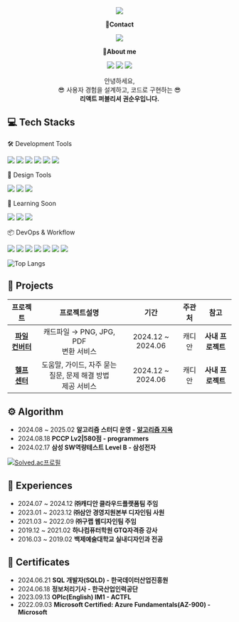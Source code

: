 <!-- header -->
<p align='center'>
  <img src="https://capsule-render.vercel.app/api?type=waving&color=ACBCFF&fontColor=0F1035&height=200&section=header&text=Welcome+to+soonupy's+Github!👋&fontSize=40"/>
</p>

<!-- Contact badge -->
<p align='center'><strong>📧Contact</strong></p>
<p align='center'>
  <!-- Mail -->
  <a href="mailto:soonupy@naver.com"><img src="https://img.shields.io/badge/soonupy97@naver.com-%2303C75A?style=flat-square&logo=naver&logoColor=white"/></a>
</p>
<!-- About me badge -->
<p align='center'><strong>👋About me</strong></p>
<p align='center'>
  <!-- Portfolio -->
  <a href="https://www.notion.so/215d8b3c5b6e803a9388edcb55d864b1"><img src="https://img.shields.io/badge/Notion-000000?style=flat-square&logo=notion&logoColor=white"/></a>
  <!-- Tistory -->
  <a href="https://happybplus.tistory.com/"><img src="https://img.shields.io/badge/Tech Blog-000000?style=flat-square&logo=tistory&logoColor=white"/></a>
  <!-- Instagram -->
  <a href="https://www.instagram.com/soonupy?igsh=Ym9wMHVhdHFkbmlw&utm_source=qr"><img src="https://img.shields.io/badge/instagram-E4405F?style=flat-square&logo=instagram&logoColor=white"/></a>
</p>

<!-- 소개글 -->
<p align="center">
  안녕하세요,<br>
  😎 사용자 경험을 설계하고, 코드로 구현하는 😎<br>
  <strong>리액트 퍼블리셔 권순우입니다. </strong>
</p>

<!-- 기술 스택 -->
## 💻 Tech Stacks
<!-- Frontend -->

<!-- Using Tools -->
🛠️ Development Tools
<p>
  <img src="https://img.shields.io/badge/HTML5-E34F26?style=flat-square&logo=html5&logoColor=white"/>
  <img src="https://img.shields.io/badge/JavaScript-F7DF1E?style=flat-square&logo=javascript&logoColor=white"/>
  <img src="https://img.shields.io/badge/TypeScript-3178C6?style=flat-square&logo=typescript&logoColor=white"/>
  <img src="https://img.shields.io/badge/React-61DAFB?style=flat-square&logo=react&logoColor=white"/>
  <img src="https://img.shields.io/badge/CSS-1572B6?style=flat-square&logo=css3&logoColor=white"/>
  <img src="https://img.shields.io/badge/SCSS-CC6699?style=flat-square&logo=sass&logoColor=white"/>
</p>

🎨 Design Tools
<p>
  <img src="https://img.shields.io/badge/Figma-F24E1E?style=flat-square&logo=figma&logoColor=white"/>
  <img src="https://img.shields.io/badge/Photoshop-31A8FF?style=flat-square&logo=adobe&logoColor=white"/>
  <img src="https://img.shields.io/badge/Illustrator-FF9A00?style=flat-square&logo=adobeillustrator&logoColor=white"/>
</p>

<!-- Todo Tools -->
🌱 Learning Soon
<p>
  <img src="https://img.shields.io/badge/Next.js-000000?style=flat-square&logo=nextdotjs&logoColor=white"/>
  <img src="https://img.shields.io/badge/Tailwind CSS-06B6D4?style=flat-square&logo=tailwindcss&logoColor=white"/>
  <img src="https://img.shields.io/badge/React_Native-20232A?style=flat-square&logo=react&logoColor=61DAFB"/>
</p>

<!-- ETC Tools -->
📦 DevOps & Workflow
<p>
  <img src="https://img.shields.io/badge/Git-F05032?style=flat-square&logo=git&logoColor=white"/>
  <img src="https://img.shields.io/badge/GitHub-181717?style=flat-square&logo=github&logoColor=white"/>
  <img src="https://img.shields.io/badge/GitLab-FC6D26?style=flat-square&logo=gitlab&logoColor=white"/>
  <img src="https://img.shields.io/badge/Jira-0053CC?style=flat-square&logo=jira&logoColor=white"/>
  <img src="https://img.shields.io/badge/Notion-000000?style=flat-square&logo=notion&logoColor=white"/>
  <img src="https://img.shields.io/badge/Sourcetree-0052CC?style=flat-square&logo=git&logoColor=white"/>
  <img src="https://img.shields.io/badge/Vite-F0DB4F?style=flat-square&logo=vite&logoColor=black"/>
</p>

<!-- 사용한 언어 순위 카드 -->
<!-- ![Top Langs](https://github-readme-stats.vercel.app/api/top-langs/?username=soonupy&layout=compact&theme=algolia) -->
![Top Langs](https://github-readme-stats.vercel.app/api/top-langs/?username=soonupy&layout=compact&theme=dark&langs_count=10)


<!-- GitHub Stats Card -->
<!--  [![SeungAh-Yoo99's GitHub stats](https://github-readme-stats.vercel.app/api?username=SeungAh-Yoo99&show_icons=true&theme=tokyonight)](https://github.com/SeungAh-Yoo99/github-readme-stats) -->

<!-- 프로젝트 -->
## 💾 Projects
|프로젝트|프로젝트설명|기간|주관처|참고|
|:---:|:---:|:---:|:---:|:---:|
|<strong>[파일 컨버터](https://github.com/woorifisa-projects-3rd/WithBeeTravel-BE)<strong>|캐드파일 → PNG, JPG, PDF<br>변환 서비스|2024.12 ~ 2024.06|캐디안|<strong>사내 프로젝트<strong>|
|<strong>[헬프 센터](https://github.com/woorifisa-projects-3rd/WithBeeTravel-BE)<strong>|도움말, 가이드, 자주 묻는 질문, 문제 해결 방법<br>제공 서비스|2024.12 ~ 2024.06|캐디안|<strong>사내 프로젝트<strong>|

<!-- 알고리즘 역량 -->
## ⚙️ Algorithm
- 2024.08 ~ 2025.02 <strong>알고리즘 스터디 운영 - [알고리즘 지옥](https://github.com/SeungAh-Yoo99/Hell-of-Algorithms)</strong>
- 2024.08.18 <strong>PCCP Lv2|580점 - programmers</strong>
- 2024.02.17 <strong>삼성 SW역량테스트 Level B - 삼성전자</strong>

<!-- solved.ac 프로필 -->
[![Solved.ac프로필](http://mazassumnida.wtf/api/v2/generate_badge?boj=ysa8497)](https://solved.ac/ysa8497)

<!-- 경험 -->
## 🏃 Experiences
<ul>
  <li>2024.07 ~ 2024.12 <strong>㈜캐디안 클라우드플랫폼팀 주임</strong></li>
  <li>2023.01 ~ 2023.12 <strong>㈜삼안 경영지원본부 디자인팀 사원</strong></li>
  <li>2021.03 ~ 2022.09 <strong>㈜구랩 웹디자인팀 주임</strong></li>
  <li>2019.12 ~ 2021.02 <strong>하나컴퓨터학원 GTQ자격증 강사</strong></li>
  <li>2016.03 ~ 2019.02 <strong>백제예술대학교 실내디자인과 전공</strong></li>
</ul>

<!-- 자격증 -->
## 📜 Certificates
<ul>
  <li>2024.06.21 <strong>SQL 개발자(SQLD) - 한국데이터산업진흥원</strong></li>
  <li>2024.06.18 <strong>정보처리기사 - 한국산업인력공단</strong></li>
  <li>2023.09.13 <strong>OPIc(English) IM1 - ACTFL</strong></li>
  <li>2022.09.03 <strong>Microsoft Certified: Azure Fundamentals(AZ-900) - Microsoft</strong></li>
</ul>

